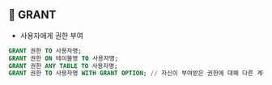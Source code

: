 
## 🌈 GRANT
+ 사용자에게 권한 부여
```sql
GRANT 권한 TO 사용자명;
GRANT 권한 ON 테이블명 TO 사용자명;
GRANT 권한 ANY TABLE TO 사용자명;
GRANT 권한 TO 사용자명 WITH GRANT OPTION; // 자신이 부여받은 권한에 대해 다른 계정의 사용자에게 권한 부여 가능
```